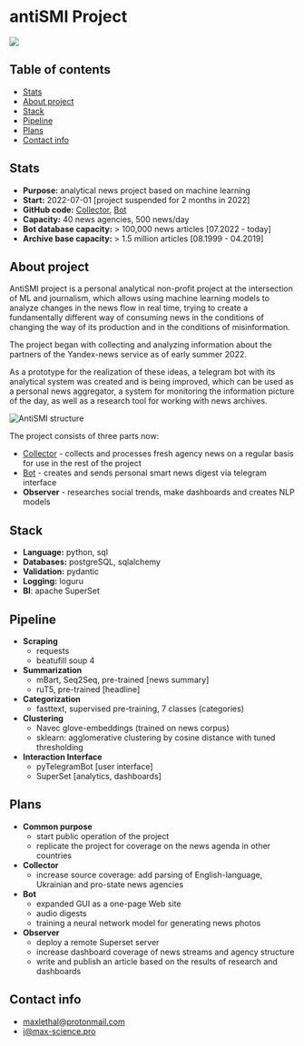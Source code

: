 # antiSMI Project

![](https://github.com/maxlethal/antiSMI-Bot/blob/master/img/bot_presentation.png?raw=true)

## Table of contents
* [Stats](#stats)
* [About project](#about-project)
* [Stack](#stack)
* [Pipeline](#pipeline)
* [Plans](#plans)
* [Contact info](#contact-info)

## Stats

* **Purpose:** analytical news project based on machine learning
* **Start:** 2022-07-01 [project suspended for 2 months in 2022]
* **GitHub code:** [Collector](https://github.com/maxlethal/antiSMI-Collector), [Bot](https://github.com/maxlethal/antiSMI-Bot)  
* **Capacity:** 40 news agencies, 500 news/day
* **Bot database capacity:** > 100,000 news articles [07.2022 - today]
* **Archive base capacity:** > 1.5 million articles [08.1999 - 04.2019]

## About project

AntiSMI project is a personal analytical non-profit project at the intersection of ML and journalism, which allows using machine learning models to analyze changes in the news flow in real time, trying to create a fundamentally different way of consuming news in the conditions of changing the way of its production and in the conditions of misinformation.

The project began with collecting and analyzing information about the partners of the Yandex-news service as of early summer 2022. 

As a prototype for the realization of these ideas, a telegram bot with its analytical system was created and is being improved, which can be used as a personal news aggregator, a system for monitoring the information picture of the day, as well as a research tool for working with news archives.

![AntiSMI structure](https://github.com/maxlethal/antiSMI-Collector/blob/master/img/AntiSMI%20structure%20small.png?raw=true)

The project consists of three parts now:
*  [Collector](https://github.com/maxlethal/antiSMI-Collector) - collects and processes fresh agency news on a regular basis for use in the rest of the project 
*  [Bot](https://github.com/maxlethal/antiSMI-Bot) - creates and sends personal smart news digest via telegram interface 
* **Observer** - researches social trends, make dashboards and creates NLP models

## Stack

* **Language:** python, sql 
* **Databases:** postgreSQL, sqlalchemy
* **Validation:** pydantic
* **Logging:** loguru
* **BI**: apache SuperSet


## Pipeline

- **Scraping**
    - requests
    - beatufill soup 4
- **Summarization**
    - mBart, Seq2Seq, pre-trained [news summary]
    - ruT5, pre-trained [headline]
- **Categorization**
    - fasttext, supervised pre-training, 7 classes (categories)
- **Clustering**
    - Navec glove-embeddings (trained on news corpus)
    - sklearn: agglomerative clustering by cosine distance with tuned thresholding
- **Interaction Interface**
    - pyTelegramBot [user interface]
    - SuperSet [analytics, dashboards]

## Plans
- **Common purpose**
    - start public operation of the project 
    - replicate the project for coverage on the news agenda in other countries
- **Collector**
    - increase source coverage: add parsing of English-language, Ukrainian and pro-state news agencies 
- **Bot**
    - expanded GUI as a one-page Web site
    - audio digests
    - training a neural network model for generating news photos
- **Observer**
    - deploy a remote Superset server
    - increase dashboard coverage of news streams and agency structure
    - write and publish an article based on the results of research and dashboards

## Contact info
* maxlethal@protonmail.com
* i@max-science.pro
